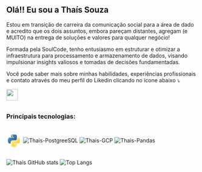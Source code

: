 ## Olá!! Eu sou a Thaís Souza

Estou em transição de carreira da comunicação social para a área de dado e acredito que os dois assuntos, embora pareçam distantes, agregam (e MUITO) na entrega de soluções e valores para qualquer negócio! 

Formada pela SoulCode, tenho entusiasmo em estruturar e otimizar a infraestrutura para processamento e armazenamento de dados, visando impulsionar insights valiosos e tomadas de decisões fundamentadas. 

Você pode saber mais sobre minhas habilidades, experiências profissionais e contato através do meu perfil do Likedin clicando no ícone abaixo ⤵️

<div>

  <a href="https://www.linkedin.com/in/rafaella-ballerini-45875016a" target="_blank"><img height="30" width="30" src="https://cdn.jsdelivr.net/gh/devicons/devicon/icons/linkedin/linkedin-original.svg" target="_blank"></a>

<div>

##

### Principais tecnologias:
<div style="display: inline_block"><br>
  <img align="center" alt="Thais-Python" height="40" width="40" src="https://raw.githubusercontent.com/devicons/devicon/master/icons/python/python-original.svg">
  <img align="center" alt="Thais-PostgreeSQL" height="40" width="40" src="https://cdn.jsdelivr.net/gh/devicons/devicon/icons/postgresql/postgresql-plain-wordmark.svg">
  <img align="center" alt="Thais-GCP" height="40" width="40" src="https://cdn.jsdelivr.net/gh/devicons/devicon/icons/googlecloud/googlecloud-original.svg">
  <img align="center" alt="Thais-Pandas" height="40" width="40" src="https://cdn.jsdelivr.net/gh/devicons/devicon/icons/pandas/pandas-original-wordmark.svg">
<div>

##       


![Thais GitHub stats](https://github-readme-stats.vercel.app/api?username=thaisccs&show_icons=true&theme=dracula)
![Top Langs](https://github-readme-stats.vercel.app/api/top-langs/?username=thaisccs&hide_progress=true&theme=dracula)
